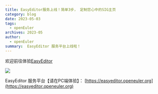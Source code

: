 ```yaml
---
title: EasyEditor服务上线！简单3步， 定制您心中的SIG主页
category: blog
date: 2023-05-03
tags:
  - openEuler
archives: 2023-05
author:
  - openEuler
summary:  EasyEditor 服务平台上线啦！
---
```



欢迎前往体验[EasyEditor](https://easyeditor.openeuler.org)

<img src="./media/image1.png" >

EasyEditor 服务平台【请在PC端体验】：
[https://easyeditor.openeuler.org](https://easyeditor.openeuler.org)

